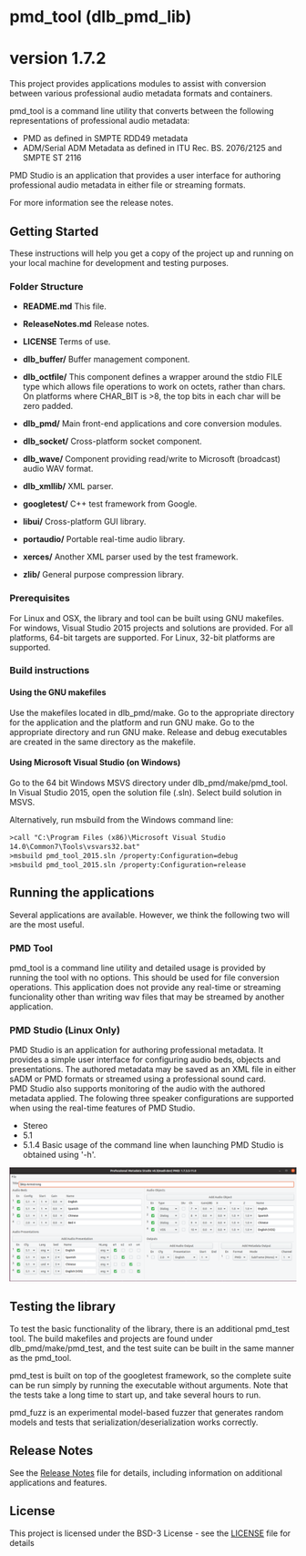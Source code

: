 # pmd_tool (dlb_pmd_lib)
# version 1.7.2

This project provides applications modules to assist with conversion between
various professional audio metadata formats and containers.

pmd_tool is a command line utility that converts between the following
representations of professional audio metadata:

- PMD as defined in SMPTE RDD49 metadata
- ADM/Serial ADM Metadata as defined in ITU Rec. BS. 2076/2125 and SMPTE ST 2116

PMD Studio is an application that provides a user interface for authoring
professional audio metadata in either file or streaming formats.

For more information see the release notes.

## Getting Started

These instructions will help you get a copy of the project up and
running on your local machine for development and testing purposes.

### Folder Structure

- **README.md** This file.

- **ReleaseNotes.md** Release notes.

- **LICENSE** Terms of use.

- **dlb_buffer/** Buffer management component.

- **dlb_octfile/** This component defines a wrapper around the stdio
  FILE type which allows file operations to work on octets, rather than chars.
  On platforms where CHAR_BIT is >8, the top bits in each char will be zero padded.

- **dlb_pmd/** Main front-end applications and core conversion modules.

- **dlb_socket/** Cross-platform socket component.

- **dlb_wave/** Component providing read/write to Microsoft (broadcast) audio WAV format.

- **dlb_xmllib/** XML parser.

- **googletest/** C++ test framework from Google.

- **libui/** Cross-platform GUI library.

- **portaudio/** Portable real-time audio library.

- **xerces/** Another XML parser used by the test framework.

- **zlib/** General purpose compression library.


### Prerequisites

For Linux and OSX, the library and tool can be built using GNU
makefiles. For windows, Visual Studio 2015 projects and solutions
are provided. For all platforms, 64-bit targets are supported.
For Linux, 32-bit platforms are supported.

### Build instructions

#### Using the GNU makefiles

Use the makefiles located in dlb_pmd/make. Go to the appropriate directory for
the application and the platform and run GNU make. Go to the
appropriate directory and run GNU make. Release and debug executables
are created in the same directory as the makefile.

#### Using Microsoft Visual Studio (on Windows)

Go to the 64 bit Windows MSVS directory under dlb_pmd/make/pmd_tool.
In Visual Studio 2015, open the solution file (.sln).  Select build solution
in MSVS.

Alternatively, run msbuild from the Windows command line:

```
>call "C:\Program Files (x86)\Microsoft Visual Studio 14.0\Common7\Tools\vsvars32.bat"
>msbuild pmd_tool_2015.sln /property:Configuration=debug
>msbuild pmd_tool_2015.sln /property:Configuration=release
```

## Running the applications

Several applications are available. However, we think the following two will are the most useful. 

### PMD Tool
pmd_tool is a command line utility and detailed usage is provided by
running the tool with no options. This should be used for file conversion
operations. This application does not provide any real-time or streaming
funcionality other than writing wav files that may be streamed by another
application.

### PMD Studio (Linux Only)
PMD Studio is an application for authoring professional metadata.
It provides a simple user interface for configuring audio beds, objects
and presentations. The authored metadata may be saved as an XML file in
either sADM or PMD formats or streamed using a professional sound card.  
PMD Studio also supports monitoring of the audio with the authored
metadata applied. The folowing three speaker configurations are supported when
using the real-time features of PMD Studio.
- Stereo
- 5.1
- 5.1.4
Basic usage of the command line when launching PMD Studio is obtained using '-h'.

![Screenshot of PMD Studio](pmd_studio.png)

## Testing the library

To test the basic functionality of the library, there is an additional
pmd_test tool. The build makefiles and projects are found under
dlb_pmd/make/pmd_test, and the test suite can be built in the same
manner as the pmd_tool.

pmd_test is built on top of the googletest framework, so the complete
suite can be run simply by running the executable without arguments.
Note that the tests take a long time to start up, and take several
hours to run.

pmd_fuzz is an experimental model-based fuzzer that generates random
models and tests that serialization/deserialization works correctly.


## Release Notes

See the [Release Notes](ReleaseNotes.md) file for details, including
information on additional applications and features.

## License

This project is licensed under the BSD-3 License - see the
[LICENSE](LICENSE) file for details
